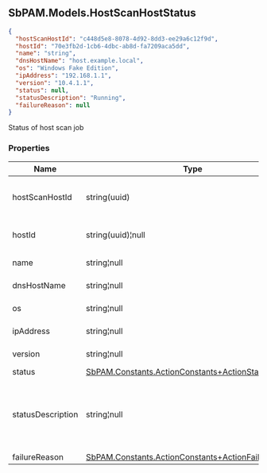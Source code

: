 
<h2 id="tocS_SbPAM.Models.HostScanHostStatus">SbPAM.Models.HostScanHostStatus</h2>

<a id="schemasbpam.models.hostscanhoststatus"></a>
<a id="schema_SbPAM.Models.HostScanHostStatus"></a>
<a id="tocSsbpam.models.hostscanhoststatus"></a>
<a id="tocssbpam.models.hostscanhoststatus"></a>

```json
{
  "hostScanHostId": "c448d5e8-8078-4d92-8dd3-ee29a6c12f9d",
  "hostId": "70e3fb2d-1cb6-4dbc-ab8d-fa7209aca5dd",
  "name": "string",
  "dnsHostName": "host.example.local",
  "os": "Windows Fake Edition",
  "ipAddress": "192.168.1.1",
  "version": "10.4.1.1",
  "status": null,
  "statusDescription": "Running",
  "failureReason": null
}

```

Status of host scan job

### Properties

|Name|Type|Required|Restrictions|Description|
|---|---|---|---|---|
|hostScanHostId|string(uuid)|false|none|Record for the host scan results|
|hostId|string(uuid)¦null|false|none|Unique identifier for host|
|name|string¦null|false|none|Name of host|
|dnsHostName|string¦null|false|none|DNS hostname.|
|os|string¦null|false|none|Name of OS on host.|
|ipAddress|string¦null|false|none|IP Address of host|
|version|string¦null|false|none|Version of OS on host.|
|status|[SbPAM.Constants.ActionConstants+ActionStatus](../Models/sbpam.constants.actionconstants+actionstatus.md)|false|none|none|
|statusDescription|string¦null|false|none|Human readable description of the action queue status.|
|failureReason|[SbPAM.Constants.ActionConstants+ActionFailureReason](../Models/sbpam.constants.actionconstants+actionfailurereason.md)|false|none|none|


